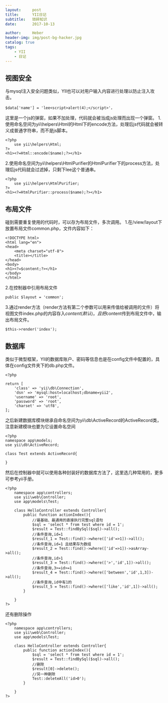 ```yaml
---
layout:     post
title:      YII日记
subtitle:   琐碎知识
date:       2017-10-13

author:     Heber
header-img: img/post-bg-hacker.jpg
catalog: true
tags:
    - YII
    - 日记
---
```



## 视图安全

与mysql注入安全问题类似，YII也可以对用户输入内容进行处理以防止注入攻击。

```objc
$data['name'] = 'lee<script>alert(4);</script>'，
```
这里是一个js的弹窗，如果不加处理，代码就会被当成js处理而出现一个弹窗。
1.使用命名空间为yii\helpers\Html的Html下的encode方法，处理后js代码就会被转义成普通字符串，而不是js脚本。
```objc
<?php
	use yii\helpers\Html;
?>
<h1><?=Html::encode($name);?></h1>
```
2.使用命名空间为yii\helpers\HtmlPurifier的HtmlPurifier下的process方法，处理后js代码就会过滤掉，只剩下lee这个普通串。
```objc
<?php
	use yii\helpers\HtmlPurifier;
?>
<h1><?=HtmlPurifier::process($name);?></h1>
```

## 布局文件

碰到需要重复使用的代码时，可以存为布局文件，多次调用。
1.在/view/layout下放置布局文件common.php，文件内容如下：
```objc
<!DOCTYPE html>
<html lang="en">
<head>
	<meta charset="utf-8">
	<title></title>
</head>
<body>
<h1><?=$content;?></h1>
</body>
</html>
```
2.在控制器中引用布局文件
```objc
public $layout = 'common';
```
3.通过render方法（render方法有第二个参数可以用来传值给被调用的文件）将视图文件index.php的内容存入$content(默认)，且把$content传到布局文件中，输出布局文件。
```objc
$this->render('index');
```

## 数据库

类似于微型框架，YII的数据库账户、密码等信息也是在config文件中配置的，具体在config文件夹下的db.php文件。
```objc
<?php

return [
    'class' => 'yii\db\Connection',
    'dsn' => 'mysql:host=localhost;dbname=yii2',
    'username' => 'root',
    'password' => 'root',
    'charset' => 'utf8',
];
```
之后新建数据库模块继承自命名空间为yii\db\ActiveRecord的ActiveRecord类，注意新建模块也要为它设置命名空间
```objc
<?php
namespace app\models;
use yii\db\ActiveRecord;

class Test extends ActiveRecord{

}
```
然后在控制器中就可以使用各种封装好的数据库方法了，这里选几种常用的，更多可参考yii手册。
```objc
<?php
	namespace app\controllers;
	use yii\web\Controller;
	use app\models\Test;

	class HelloController extends Controller{
		public function actionIndex(){
			//最基础、最通用的直接执行完整sql语句
			$sql = 'select * from test where id = 1';
			$result = Test::findBySql($sql)->all();
			//条件查询,id=1
			$result_1 = Test::find()->where(['id'=>1])->all();
			//条件查询,id=1 且结果存为数组
			$result_2 = Test::find()->where(['id'=>1])->asArray->all();
			//条件查询,id>1
			$result_3 = Test::find()->where(['>','id',1])->all(); 
			//条件查询,3>=id>=1
			$result_4 = Test::find()->where(['between','id',1,3])->all(); 
			//条件查询,id中有1的
			$result_5 = Test::find()->where(['like','id',1])->all(); 
		}
		
	}
?>
```
还有删除操作
```objc
<?php
	namespace app\controllers;
	use yii\web\Controller;
	use app\models\Test;

	class HelloController extends Controller{
		public function actionIndex(){
			$sql = 'select * from test where id = 1';
			$result = Test::findBySql($sql)->all();
			//删除
			$result[0]->delete();
			//另一种删除
			Test::deleteAll('id>0');
		}
		
	}
?>
```
